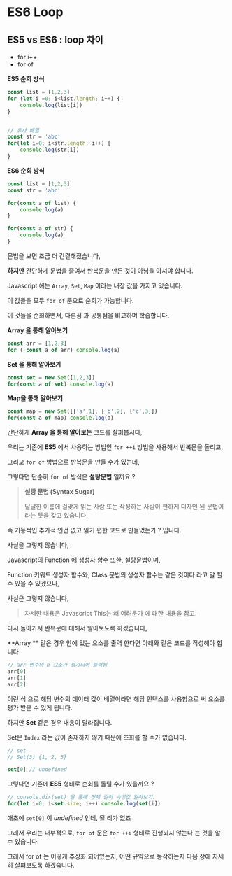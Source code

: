 # ES6 Loop



## ES5 vs ES6 : loop 차이



- for i++
- for of



**ES5 순회 방식**

```javascript
const list = [1,2,3]
for (let i =0; i<list.length; i++) {
    console.log(list[i])
}


// 유사 배열
const str = 'abc'
for(let i=0; i<str.length; i++) {
    console.log(str[i])
}
```



**ES6 순회 방식**

```javascript
const list = [1,2,3]
const str = 'abc'

for(const a of list) {
    console.log(a)
}

for(const a of str) {
    console.log(a)
}
```



문법을 보면 조금 더 간결해졌습니다, 

**하지만** 간단하게 문법을 줄여서 반복문을 만든 것이 아님을 아셔야 합니다.



Javascript 에는 `Array`, `Set`, `Map` 이라는 내장 값을 가지고 있습니다.

이 값들을 모두 `for of` 문으로 순회가 가능합니다.



이 것들을 순회하면서, 다른점 과 공통점을 비교하며 학습합니다.



**Array 을 통해 알아보기**

````javascript
const arr = [1,2,3]
for ( const a of arr) console.log(a)
````



**Set 을 통해 알아보기**

```javascript
const set = new Set([1,2,3])
for(const a of set) console.log(a)
```



**Map을 통해 알아보기**

```javascript
const map = new Set([['a',1], ['b',2], ['c',3]])
for(const a of map) console.log(a)
```



간단하게 **Array 을 통해 알아보는** 코드를 살펴봅시다,

우리는 기존에 **ES5** 에서 사용하는 방법인 `for ++i` 방법을 사용해서 반복문을 돌리고,

그리고 `for of`  방법으로 반복문을 만들 수가 있는데, 



그렇다면 단순히 `for of` 방식은 **설탕문법** 일까요 ? 

> **설탕 문법 (Syntax Sugar)**
>
> 달달한 이름에 걸맞게 읽는 사람 또는 작성하는 사람이 편하게 디자인 된 문법이라는 뜻을 갖고 있습니다.



즉 기능적인 추가적 인건 없고 읽기 편한 코드로 만들었는가 ?  입니다.

사실을 그렇지 않습니다, 



Javascript의 Function 에 생성자 함수 또한, 설탕문법이며,

Function 키워드 생성자 함수와, Class 문법의 생성자 함수는 같은 것이다 라고 말 할 수 있을 수 있겠으나,

사실은 그렇지 않습니다, 

> 자세한 내용은 Javascript This는 왜 어려운가 에 대한 내용을 참고.



다시 돌아가서 반복문에 대해서 알아보도록 하겠습니다,



**Array ** 같은 경우 안에 있는 요소를 출력 한다면 아래와 같은 코드를 작성해야 합니다

```javascript
// arr 변수의 n 요소가 평가되어 출력됨
arr[0] 
arr[1]
arr[2]
```



 이런 식 으로 해당 변수의 데이터 값이 배열이라면 해당 인덱스를 사용함으로 써 요소를 평가 받을 수 있게 됩니다.



하지만 **Set** 같은 경우 내용이 달라집니다.

Set은 `Index` 라는 값이 존재하지 않기 때문에 조회를 할 수가 없습니다.

```javascript
// set
// Set(3) {1, 2, 3}

set[0] // undefined
```



그렇다면 기존에 **ES5** 형태로 순회를 돌릴 수가 있을까요 ?



```javascript
// console.dir(set) 을 통해 전체 길이 속성값 알아보기.
for(let i=0; i<set.size; i++) console.log(set[i])
```



애초에 `set[0]` 이 *undefined* 인데,  될 리가 없죠



그래서 우리는 내부적으로, `for of` 문은 `for ++i` 형태로 진행되지 않는다 는 것을 알 수 있습니다.



그래서 for of 는 어떻게 추상화 되어있는지, 어떤 규약으로 동작하는지 다음 장에 자세히 살펴보도록 하겠습니다.



